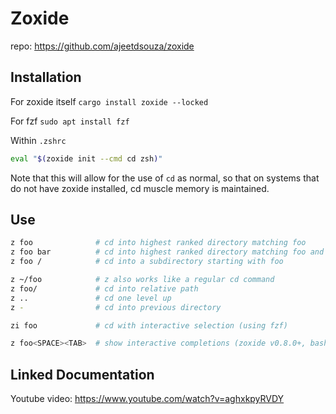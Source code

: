 # Zoxide

repo: https://github.com/ajeetdsouza/zoxide

## Installation

For zoxide itself
`cargo install zoxide --locked`

For fzf
`sudo apt install fzf`

Within `.zshrc`

```zsh 
eval "$(zoxide init --cmd cd zsh)"
```

Note that this will allow for the use of `cd` as normal, so that on systems that do not have zoxide installed, cd muscle memory is maintained.

## Use

```bash
z foo              # cd into highest ranked directory matching foo
z foo bar          # cd into highest ranked directory matching foo and bar
z foo /            # cd into a subdirectory starting with foo

z ~/foo            # z also works like a regular cd command
z foo/             # cd into relative path
z ..               # cd one level up
z -                # cd into previous directory

zi foo             # cd with interactive selection (using fzf)

z foo<SPACE><TAB>  # show interactive completions (zoxide v0.8.0+, bash 4.4+/fish/zsh only)
```

## Linked Documentation
Youtube video: https://www.youtube.com/watch?v=aghxkpyRVDY

